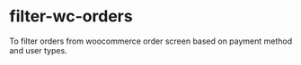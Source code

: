 # filter-wc-orders
To filter orders from woocommerce order screen based on payment method and user types.
